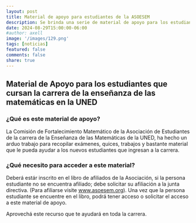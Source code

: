 ```yaml
---
layout: post
title: Material de apoyo para estudiantes de la ASOESEM
description: Se brinda una serie de material de apoyo para los estudiantes que cursan diferentes cursos de la carrera, entre ellos; se colecciona bastante material de las asignaturas de la carrera de la enseñanza de las matemáticas de la UNED. 
date: 2024-08-29T15:00:00-06:00
#author: axell
image: '/images/129.png'
tags: [noticias]
featured: false
comments: false
share: true
---
```

## Material de Apoyo para los estudiantes que cursan la carrera de la enseñanza de las matemáticas en la UNED

### ¿Qué es este material de apoyo?

La Comisión de Fortalecimiento Matemático de la Asociación de Estudiantes de la carrera de la Enseñanza de las Matemáticas de la UNED, ha hecho un arduo trabajo para recopilar exámenes, quices, trabajos y bastante material que le pueda ayudar a los nuevos estudiantes que ingresan a la carrera. 

### ¿Qué necesito para acceder a este material?

Deberá estár inscrito en el libro de afiliados de la Asociación, si la persona estudiante no se encuentra afiliado; debe solicitar su afiliación a la junta directiva. (Para afiliarse visite www.asoesem.org). Una vez que la persona estudiante se encuentre en el libro, podrá tener acceso o solicitar el acceso a este material de apoyo. 

Aprovechá este recurso que te ayudará en toda la carrera. 
